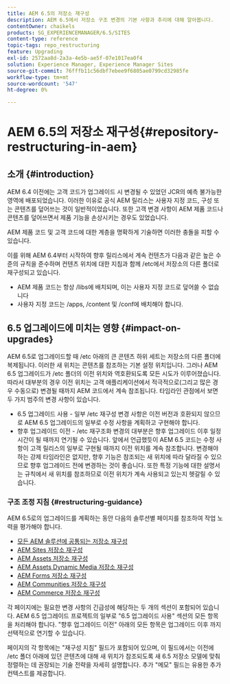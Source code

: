 ```yaml
---
title: AEM 6.5의 저장소 재구성
description: AEM 6.5에서 저장소 구조 변경의 기본 사항과 추리에 대해 알아봅니다.
contentOwner: chaikels
products: SG_EXPERIENCEMANAGER/6.5/SITES
content-type: reference
topic-tags: repo_restructuring
feature: Upgrading
exl-id: 2572aa8d-2a3a-4e5b-ae5f-07e1017ea0f4
solution: Experience Manager, Experience Manager Sites
source-git-commit: 76fffb11c56dbf7ebee9f6805ae0799cd32985fe
workflow-type: tm+mt
source-wordcount: '547'
ht-degree: 0%

---
```


# AEM 6.5의 저장소 재구성{#repository-restructuring-in-aem}

## 소개 {#introduction}

AEM 6.4 이전에는 고객 코드가 업그레이드 시 변경될 수 있었던 JCR의 예측 불가능한 영역에 배포되었습니다. 이러한 이유로 공식 AEM 릴리스는 사용자 지정 코드, 구성 또는 콘텐츠를 덮어쓰는 것이 일반적이었습니다. 또한 고객 변경 사항이 AEM 제품 코드나 콘텐츠를 덮어쓰면서 제품 기능을 손상시키는 경우도 있었습니다.

AEM 제품 코드 및 고객 코드에 대한 계층을 명확하게 기술하면 이러한 충돌을 피할 수 있습니다.

이를 위해 AEM 6.4부터 시작하여 향후 릴리스에서 계속 컨텐츠가 다음과 같은 높은 수준의 규칙을 준수하며 컨텐츠 위치에 대한 지침과 함께 /etc에서 저장소의 다른 폴더로 재구성되고 있습니다.

* AEM 제품 코드는 항상 /libs에 배치되며, 이는 사용자 지정 코드로 덮어쓸 수 없습니다
* 사용자 지정 코드는 /apps, /content 및 /conf에 배치해야 합니다.

## 6.5 업그레이드에 미치는 영향 {#impact-on-upgrades}

AEM 6.5로 업그레이드할 때 /etc 아래의 큰 콘텐츠 하위 세트는 저장소의 다른 폴더에 복제됩니다. 이러한 새 위치는 콘텐츠를 참조하는 기본 설정 위치입니다. 그러나 AEM 6.5 업그레이드가 /etc 폴더의 이전 위치와 역호환되도록 모든 시도가 이루어졌습니다. 따라서 대부분의 경우 이전 위치는 고객 애플리케이션에서 적극적으로(그리고 많은 경우 수동으로) 변경될 때까지 AEM 코드에서 계속 참조됩니다. 타임라인 관점에서 보면 두 가지 범주의 변경 사항이 있습니다.

* 6.5 업그레이드 사용 - 일부 /etc 재구성 변경 사항은 이전 버전과 호환되지 않으므로 AEM 6.5 업그레이드의 일부로 수정 사항을 계획하고 구현해야 합니다.
* 향후 업그레이드 이전 - /etc 재구조화 변경의 대부분은 향후 업그레이드 이후 일정 시간이 될 때까지 연기될 수 있습니다. 앞에서 언급했듯이 AEM 6.5 코드는 수정 사항이 고객 릴리스의 일부로 구현될 때까지 이전 위치를 계속 참조합니다. 변경해야 하는 강제 타임라인은 없지만, 향후 기능은 참조되는 새 위치에 따라 달라질 수 있으므로 향후 업그레이드 전에 변경하는 것이 좋습니다. 또한 특정 기능에 대한 설명서는 규칙에서 새 위치를 참조하므로 이전 위치가 계속 사용되고 있는지 헷갈릴 수 있습니다.

### 구조 조정 지침 {#restructuring-guidance}

AEM 6.5로의 업그레이드를 계획하는 동안 다음의 솔루션별 페이지를 참조하여 작업 노력을 평가해야 합니다.

* [모든 AEM 솔루션에 공통되는 저장소 재구성](/help/sites-deploying/all-repository-restructuring-in-aem-6-5.md)
* [AEM Sites 저장소 재구성](/help/sites-deploying/sites-repository-restructuring-in-aem-6-5.md)
* [AEM Assets 저장소 재구성](/help/sites-deploying/assets-repository-restructuring-in-aem-6-5.md)
* [AEM Assets Dynamic Media 저장소 재구성](/help/sites-deploying/dynamicmedia-repository-restructuring-in-aem-6-5.md)
* [AEM Forms 저장소 재구성](/help/sites-deploying/forms-repository-restructuring-in-aem-6-5.md)
* [AEM Communities 저장소 재구성](/help/sites-deploying/communities-repository-restructuring-in-aem-6-5.md)
* [AEM Commerce 저장소 재구성](/help/sites-deploying/ecommerce-repository-restructuring-in-aem-6-5.md)

각 페이지에는 필요한 변경 사항의 긴급성에 해당하는 두 개의 섹션이 포함되어 있습니다. AEM 6.5 업그레이드 프로젝트의 일부로 &quot;6.5 업그레이드 사용&quot; 섹션의 모든 항목을 처리해야 합니다. &quot;향후 업그레이드 이전&quot; 아래의 모든 항목은 업그레이드 이후 까지 선택적으로 연기할 수 있습니다.

페이지의 각 항목에는 &quot;재구성 지침&quot; 필드가 포함되어 있으며, 이 필드에서는 이전에 /etc 폴더 아래에 있던 콘텐츠에 대해 새 위치가 참조되도록 새 6.5 저장소 모델에 맞춰 정렬하는 데 권장되는 기술 전략을 자세히 설명합니다. 추가 &quot;메모&quot; 필드는 유용한 추가 컨텍스트를 제공합니다.
